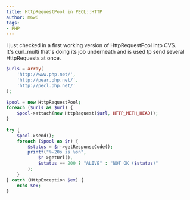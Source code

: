 ```yaml
---
title: HttpRequestPool in PECL::HTTP
author: m6w6
tags: 
- PHP
---
```


I just checked in a first working version of HttpRequestPool into CVS.  
It's curl_multi that's doing its job underneath and is used tp send several
HttpRequests at once.
```php  
$urls = array(  
    'http://www.php.net/',  
    'http://pear.php.net/',  
    'http://pecl.php.net/'  
);  
  
$pool = new HttpRequestPool;  
foreach ($urls as $url) {  
    $pool->attach(new HttpRequest($url, HTTP_METH_HEAD));  
}  
  
try {  
    $pool->send();  
    foreach ($pool as $r) {  
        $status = $r->getResponseCode();  
        printf("%-20s is %sn",  
            $r->getUrl(),  
            $status == 200 ? "ALIVE" : "NOT OK ($status)"  
        );  
    }  
} catch (HttpException $ex) {  
    echo $ex;  
}  
```
